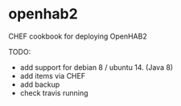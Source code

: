 # openhab2

CHEF cookbook for deploying OpenHAB2

TODO:
* add support for debian 8 / ubuntu 14. (Java 8)
* add items via CHEF
* add backup
* check travis running